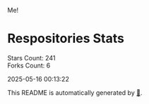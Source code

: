 Me!

# Respositories Stats
Stars Count: 241  
Forks Count: 6

2025-05-16 00:13:22  

This README is automatically generated by [🐰](https://github.com/rnitta/rnitta).
